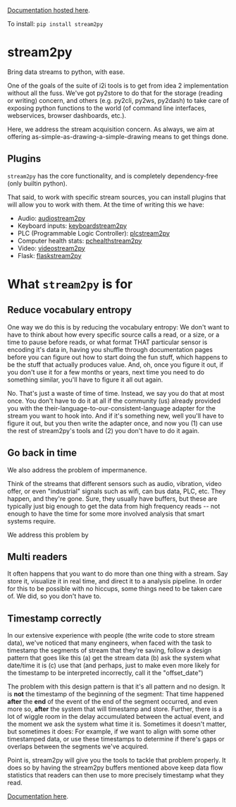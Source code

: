 
[Documentation hosted here](https://i2mint.github.io/stream2py/index.html).

To install: `pip install stream2py`

# stream2py

Bring data streams to python, with ease.

One of the goals of the suite of i2i tools is to get from idea 2 implementation without all the fuss. 
We've got py2store to do that for the storage (reading or writing) concern, 
and others (e.g. py2cli, py2ws, py2dash) to take care of exposing python functions to the world (of command line interfaces, webservices, browser dashboards, etc.).

Here, we address the stream acquisition concern. 
As always, we aim at offering as-simple-as-drawing-a-simple-drawing means to get things done. 

## Plugins

`stream2py` has the core functionality, and is completely dependency-free (only builtin python). 

That said, to work with specific stream sources, you can install plugins that will allow you to work with them. 
At the time of writing this we have:
- Audio: [audiostream2py](https://github.com/i2mint/audiostream2py)
- Keyboard inputs: [keyboardstream2py](https://github.com/i2mint/keyboardstream2py)
- PLC (Programmable Logic Controller): [plcstream2py](https://github.com/i2mint/plcstream2py)
- Computer health stats: [pchealthstream2py](https://github.com/i2mint/pchealthstream2py)
- Video: [videostream2py](https://github.com/i2mint/videostream2py)
- Flask: [flaskstream2py](https://github.com/i2mint/flaskstream2py)


# What `stream2py` is for

## Reduce vocabulary entropy

One way we do this is by reducing the vocabulary entropy: 
We don't want to have to think about how every specific source calls a read, or a size, 
or a time to pause before reads, 
or what format THAT particular sensor is encoding it's data in, 
having you shuffle through documentation pages before you can figure out how to start doing 
the fun stuff, 
which happens to be the stuff that actually produces value. And, oh, once you figure it out, 
if you don't use it for a few months or years, next time you need to do something similar, you'll have to figure it all out again.

No. That's just a waste of time of time. Instead, we say you do that at most once. 
You don't have to do it at all if the community (us) already provided you with the their-language-to-our-consistent-language adapter for the stream you want to hook into. And if it's something new, well you'll have to figure it out, but you then write the adapter once, and now you (1) can use the rest of stream2py's tools and (2) you don't have to do it again.

## Go back in time

We also address the problem of impermanence. 

Think of the streams that different sensors such as audio, vibration, video offer, or even "industrial" signals such as wifi, can bus data, PLC, etc. They happen, and they're gone. Sure, they usually have buffers, but these are typically just big enough to get the data from high frequency reads -- not enough to have the time for some more involved analysis that smart systems require. 

We address this problem by 

## Multi readers

It often happens that you want to do more than one thing with a stream. 
Say store it, visualize it in real time, and direct it to a analysis pipeline. 
In order for this to be possible with no hiccups, some things need to be taken care of. 
We did, so you don't have to.

## Timestamp correctly

In our extensive experience with people (the write code to store stream data), 
we've noticed that many engineers, when faced with the task to timestamp the segments of 
stream that they're saving, follow a design pattern that goes like this
(a) get the stream data
(b) ask the system what date/time it is
(c) use that (and perhaps, just to make even more likely for the timestamp to be interpreted 
incorrectly, call it the "offset_date")

The problem with this design pattern is that it's all pattern and no design. 
It is **not** the timestamp of the beginning of the segment: 
That time happened **after** the **end** of the event of the end of the segment occurred, 
and even more so, **after** the system that will timestamp and store. 
Further, there is a lot of wiggle room in the delay accumulated between the actual event, 
and the moment we ask the system what time it is. 
Sometimes it doesn't matter, but sometimes it does: 
For example, if we want to align with some other timestamped data, 
or use these timestamps to determine if there's gaps or overlaps between the segments 
we've acquired.

Point is, stream2py will give you the tools to tackle that problem properly. 
It does so by having the stream2py buffers mentioned above keep data flow statistics that readers can then use to 
more precisely timestamp what they read.

[Documentation here](https://i2mint.github.io/stream2py/index.html).
